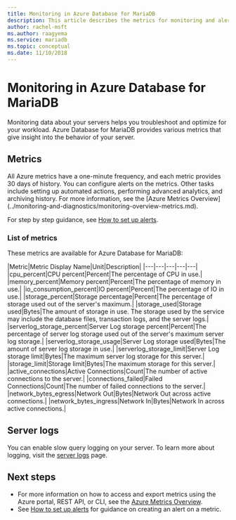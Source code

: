 ```yaml
---
title: Monitoring in Azure Database for MariaDB
description: This article describes the metrics for monitoring and alerting for Azure Database for MariaDB, including CPU, storage, and connection statistics.
author: rachel-msft
ms.author: raagyema
ms.service: mariadb
ms.topic: conceptual
ms.date: 11/10/2018
---
```

# Monitoring in Azure Database for MariaDB
Monitoring data about your servers helps you troubleshoot and optimize for your workload. Azure Database for MariaDB provides various metrics that give insight into the behavior of your server.

## Metrics
All Azure metrics have a one-minute frequency, and each metric provides 30 days of history. You can configure alerts on the metrics. Other tasks include setting up automated actions, performing advanced analytics, and archiving history. For more information, see the [Azure Metrics Overview]
(../monitoring-and-diagnostics/monitoring-overview-metrics.md).

For step by step guidance, see [How to set up alerts](howto-alert-metric.md).

### List of metrics
These metrics are available for Azure Database for MariaDB:

|Metric|Metric Display Name|Unit|Description|
|---|---|---|---|---|
|cpu_percent|CPU percent|Percent|The percentage of CPU in use.|
|memory_percent|Memory percent|Percent|The percentage of memory in use.|
|io_consumption_percent|IO percent|Percent|The percentage of IO in use.|
|storage_percent|Storage percentage|Percent|The percentage of storage used out of the server's maximum.|
|storage_used|Storage used|Bytes|The amount of storage in use. The storage used by the service may include the database files, transaction logs, and the server logs.|
|serverlog_storage_percent|Server Log storage percent|Percent|The percentage of server log storage used out of the server's maximum server log storage.|
|serverlog_storage_usage|Server Log storage used|Bytes|The amount of server log storage in use.|
|serverlog_storage_limit|Server Log storage limit|Bytes|The maximum server log storage for this server.|
|storage_limit|Storage limit|Bytes|The maximum storage for this server.|
|active_connections|Active Connections|Count|The number of active connections to the server.|
|connections_failed|Failed Connections|Count|The number of failed connections to the server.|
|network_bytes_egress|Network Out|Bytes|Network Out across active connections.|
|network_bytes_ingress|Network In|Bytes|Network In across active connections.|

## Server logs
You can enable slow query logging on your server. To learn more about logging, visit the [server logs](concepts-server-logs.md) page.

## Next steps
- For more information on how to access and export metrics using the Azure portal, REST API, or CLI, see the [Azure Metrics Overview](../monitoring-and-diagnostics/monitoring-overview-metrics.md).
 - See [How to set up alerts](howto-alert-metric.md) for guidance on creating an alert on a metric.
